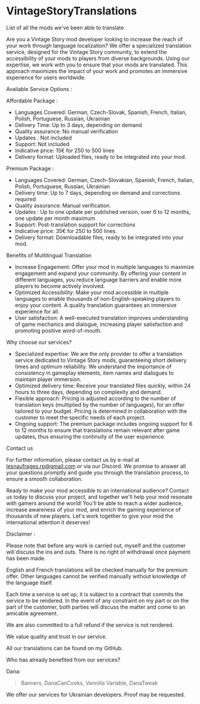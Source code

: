 # VintageStoryTranslations
List of all the mods we've been able to translate

 Are you a Vintage Story mod developer looking to increase the reach of your work through language localization? We offer a specialized translation service, designed for the Vintage Story community, to extend the accessibility of your mods to players from diverse backgrounds. Using our expertise, we work with you to ensure that your mods are translated. This approach maximizes the impact of your work and promotes an immersive experience for users worldwide.


Available Service Options :

Affordable Package :
- Languages Covered: German, Czech-Slovak, Spanish, French, Italian, Polish, Portuguese, Russian, Ukrainian
- Delivery Time: Up to 3 days, depending on demand
- Quality assurance: No manual verification
- Updates : Not included
- Support: Not included
- Indicative price: 15€ for 250 to 500 lines
- Delivery format: Uploaded files, ready to be integrated into your mod.

Premium Package :
- Languages Covered: German, Czech-Slovakian, Spanish, French, Italian, Polish, Portuguese, Russian, Ukrainian
- Delivery time: Up to 7 days, depending on demand and corrections required
- Quality assurance: Manual verification.
- Updates : Up to one update per published version, over 6 to 12 months, one update per month maximum
- Support: Post-translation support for corrections
- Indicative price: 35€ for 250 to 500 lines.
- Delivery format: Downloadable files, ready to be integrated into your mod.

Benefits of Multilingual Translation

- Increase Engagement: Offer your mod in multiple languages to maximize engagement and expand your community. By offering your content in different languages, you reduce language barriers and enable more players to become actively involved.
- Optimized Accessibility: Make your mod accessible in multiple languages to enable thousands of non-English-speaking players to enjoy your content. A quality translation guarantees an immersive experience for all.
- User satisfaction: A well-executed translation improves understanding of game mechanics and dialogue, increasing player satisfaction and promoting positive word-of-mouth.

Why choose our services?

- Specialized expertise: We are the only provider to offer a translation service dedicated to Vintage Story mods, guaranteeing short delivery times and optimum reliability. We understand the importance of consistency in gameplay elements, item names and dialogues to maintain player immersion.
- Optimized delivery time: Receive your translated files quickly, within 24 hours to three days, depending on complexity and demand.
- Flexible approach: Pricing is adjusted according to the number of translation keys (multiplied by the number of languages), for an offer tailored to your budget. Pricing is determined in collaboration with the customer to meet the specific needs of each project.
- Ongoing support: The premium package includes ongoing support for 6 to 12 months to ensure that translations remain relevant after game updates, thus ensuring the continuity of the user experience.

Contact us

For further information, please contact us by e-mail at lesnaufrages.rp@gmail.com or via our Discord.
We promise to answer all your questions promptly and guide you through the translation process, to ensure a smooth collaboration.

Ready to make your mod accessible to an international audience? Contact us today to discuss your project, and together we'll help your mod resonate with gamers around the world! You'll be able to reach a wider audience, increase awareness of your mod, and enrich the gaming experience of thousands of new players. Let's work together to give your mod the international attention it deserves!

Disclaimer :

Please note that before any work is carried out, myself and the customer will discuss the ins and outs. There is no right of withdrawal once payment has been made.

English and French translations will be checked manually for the premium offer. Other languages cannot be verified manually without knowledge of the language itself.

Each time a service is set up, it is subject to a contract that commits the service to be rendered. In the event of any constraint on my part or on the part of the customer, both parties will discuss the matter and come to an amicable agreement.

We are also committed to a full refund if the service is not rendered.

We value quality and trust in our service.

All our translations can be found on my GitHub.


Who has already benefited from our services?

Dana:
> Banners,
> DanaCanCooks,
> Vannilla Variable,
> DanaTweak

We offer our services for Ukrainian developers.
Proof may be requested. 
